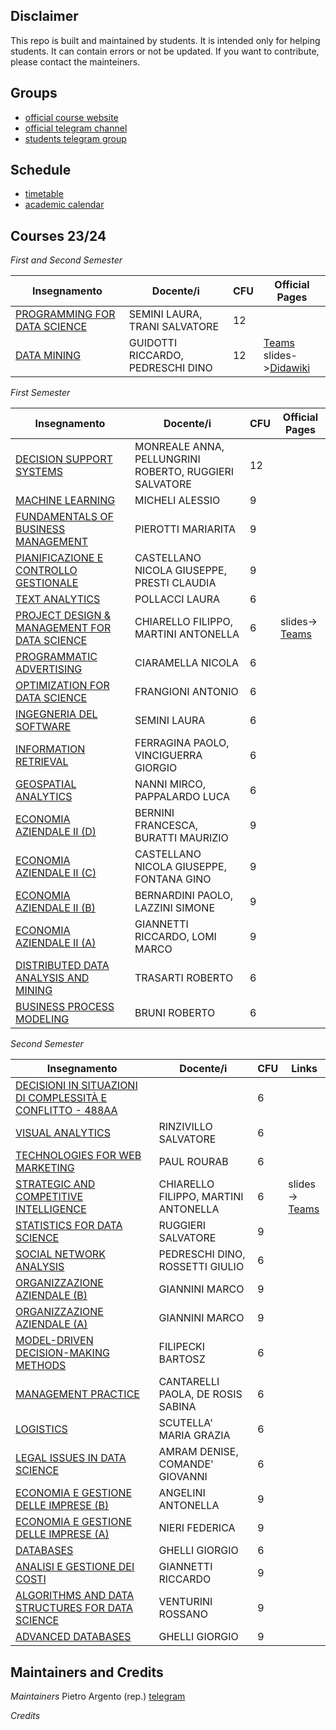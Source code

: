 ## Disclaimer
This repo is built and maintained by students.
It is intended only for helping students.
It can contain errors or not be updated.
If you want to contribute, please contact the mainteiners.

## Groups
- [official course website](https://didattica.di.unipi.it/en/master-programme-in-data-science-and-business-informatics/)
- [official telegram channel](https://t.me/WDB_LM)
- [students telegram group](https://t.me/+NJwimxOrp-A0Mjdk)

## Schedule
- [timetable](https://didattica.di.unipi.it/en/master-programme-in-data-science-and-business-informatics/timetable-master-in-data-science-business-informatics/)
- [academic calendar](https://didattica.di.unipi.it/en/master-programme-in-data-science-and-business-informatics/academic-calendar-2023-2024/)

## Courses 23/24

*First and Second Semester*

| Insegnamento                                                                                                                     | Docente/i                         | CFU | Official Pages                                                                                                                                                                                                                                                                             |
| -------------------------------------------------------------------------------------------------------------------------------- | --------------------------------- | --- | ------------------------------------------------------------------------------------------------------------------------------------------------------------------------------------------------------------------------------------------------------------------------------------------ |
| [PROGRAMMING FOR DATA SCIENCE](https://esami.unipi.it/esami2/programma.php?noframe=1&c=61284&amp;aa=2023&amp;cid=361&amp;did=13) | SEMINI LAURA, TRANI SALVATORE     | 12  |                                                                                                                                                                                                                                                                                            |
| [DATA MINING](https://esami.unipi.it/esami2/programma.php?noframe=1&c=61280&amp;aa=2023&amp;cid=361&amp;did=13)                  | GUIDOTTI RICCARDO, PEDRESCHI DINO | 12  | [Teams](https://teams.microsoft.com/l/team/19%3A7uEgK_aekrBFuOsbREccAa-tfqeSwvfBemfK_lG6HA01%40thread.tacv2/conversations?groupId=84cc4fec-41fc-4208-a9d4-a02675216d22&tenantId=c7456b31-a220-47f5-be52-473828670aa1)<br>slides->[Didawiki](http://didawiki.di.unipi.it/doku.php/dm/start) |

*First Semester*

| Insegnamento                                                                                                                                         | Docente/i                                              | CFU | Official Pages                                                                                                                                                                                                                    |
| ---------------------------------------------------------------------------------------------------------------------------------------------------- | ------------------------------------------------------ | --- | --------------------------------------------------------------------------------------------------------------------------------------------------------------------------------------------------------------------------------- |
| [DECISION SUPPORT SYSTEMS](https://esami.unipi.it/esami2/programma.php?noframe=1&c=61299&amp;aa=2023&amp;cid=361&amp;did=13)                         | MONREALE ANNA, PELLUNGRINI ROBERTO, RUGGIERI SALVATORE | 12  |                                                                                                                                                                                                                                   |
| [MACHINE LEARNING](https://esami.unipi.it/esami2/programma.php?noframe=1&c=59050&amp;aa=2023&amp;cid=361&amp;did=13)                                 | MICHELI ALESSIO                                        | 9   |                                                                                                                                                                                                                                   |
| [FUNDAMENTALS OF BUSINESS MANAGEMENT](https://esami.unipi.it/esami2/programma.php?noframe=1&c=61296&amp;aa=2023&amp;cid=361&amp;did=13)              | PIEROTTI MARIARITA                                     | 9   |                                                                                                                                                                                                                                   |
| [PIANIFICAZIONE E CONTROLLO GESTIONALE](https://esami.unipi.it/esami2/programma.php?noframe=1&c=58758&amp;aa=2023&amp;cid=361&amp;did=13)            | CASTELLANO NICOLA GIUSEPPE, PRESTI CLAUDIA             | 9   |                                                                                                                                                                                                                                   |
| [TEXT ANALYTICS](https://esami.unipi.it/esami2/programma.php?noframe=1&c=61287&amp;aa=2023&amp;cid=361&amp;did=13)                                   | POLLACCI LAURA                                         | 6   |                                                                                                                                                                                                                                   |
| [PROJECT DESIGN &amp; MANAGEMENT FOR DATA SCIENCE](https://esami.unipi.it/esami2/programma.php?noframe=1&c=61292&amp;aa=2023&amp;cid=361&amp;did=13) | CHIARELLO FILIPPO, MARTINI ANTONELLA                   | 6   | slides-><br>[Teams](https://teams.microsoft.com/l/team/19%3A4qjAgIC-aIPSZAG1jmcWp3_JKKaTpT8npROEYl8XK9w1%40thread.tacv2/conversations?groupId=c7ad3584-ec85-448d-8c52-65e659714dc1&tenantId=c7456b31-a220-47f5-be52-473828670aa1) |
| [PROGRAMMATIC ADVERTISING](https://esami.unipi.it/esami2/programma.php?noframe=1&c=61283&amp;aa=2023&amp;cid=361&amp;did=13)                         | CIARAMELLA NICOLA                                      | 6   |                                                                                                                                                                                                                                   |
| [OPTIMIZATION FOR DATA SCIENCE](https://esami.unipi.it/esami2/programma.php?noframe=1&c=61298&amp;aa=2023&amp;cid=361&amp;did=13)                    | FRANGIONI ANTONIO                                      | 6   |                                                                                                                                                                                                                                   |
| [INGEGNERIA DEL SOFTWARE](https://esami.unipi.it/esami2/programma.php?noframe=1&c=59793&amp;aa=2023&amp;cid=361&amp;did=13)                          | SEMINI LAURA                                           | 6   |                                                                                                                                                                                                                                   |
| [INFORMATION RETRIEVAL](https://esami.unipi.it/esami2/programma.php?noframe=1&c=59036&amp;aa=2023&amp;cid=361&amp;did=13)                            | FERRAGINA PAOLO, VINCIGUERRA GIORGIO                   | 6   |                                                                                                                                                                                                                                   |
| [GEOSPATIAL ANALYTICS](https://esami.unipi.it/esami2/programma.php?noframe=1&c=61297&amp;aa=2023&amp;cid=361&amp;did=13)                             | NANNI MIRCO, PAPPALARDO LUCA                           | 6   |                                                                                                                                                                                                                                   |
| [ECONOMIA AZIENDALE II (D)](https://esami.unipi.it/esami2/programma.php?noframe=1&c=57610&amp;aa=2023&amp;cid=361&amp;did=13)                        | BERNINI FRANCESCA, BURATTI MAURIZIO                    | 9   |                                                                                                                                                                                                                                   |
| [ECONOMIA AZIENDALE II (C)](https://esami.unipi.it/esami2/programma.php?noframe=1&c=57600&amp;aa=2023&amp;cid=361&amp;did=13)                        | CASTELLANO NICOLA GIUSEPPE, FONTANA GINO               | 9   |                                                                                                                                                                                                                                   |
| [ECONOMIA AZIENDALE II (B)](https://esami.unipi.it/esami2/programma.php?noframe=1&c=57526&amp;aa=2023&amp;cid=361&amp;did=13)                        | BERNARDINI PAOLO, LAZZINI SIMONE                       | 9   |                                                                                                                                                                                                                                   |
| [ECONOMIA AZIENDALE II (A)](https://esami.unipi.it/esami2/programma.php?noframe=1&c=57361&amp;aa=2023&amp;cid=361&amp;did=13)                        | GIANNETTI RICCARDO, LOMI MARCO                         | 9   |                                                                                                                                                                                                                                   |
| [DISTRIBUTED DATA ANALYSIS AND MINING](https://esami.unipi.it/esami2/programma.php?noframe=1&c=61289&amp;aa=2023&amp;cid=361&amp;did=13)             | TRASARTI ROBERTO                                       | 6   |                                                                                                                                                                                                                                   |
| [BUSINESS PROCESS MODELING](https://esami.unipi.it/esami2/programma.php?noframe=1&c=60312&amp;aa=2023&amp;cid=361&amp;did=13)                        | BRUNI ROBERTO                                          | 6   |                                                                                                                                                                                                                                   |


*Second Semester*

| Insegnamento                                                                                                                                                   | Docente/i                            | CFU | Links                                                                                                                                                                                                                             |
| -------------------------------------------------------------------------------------------------------------------------------------------------------------- | ------------------------------------ | --- | --------------------------------------------------------------------------------------------------------------------------------------------------------------------------------------------------------------------------------- |
| [DECISIONI IN SITUAZIONI DI COMPLESSITÀ E CONFLITTO - 488AA](https://esami.unipi.it/esami2/programma.php?noframe=1&c=59233&amp;aa=2023&amp;cid=361&amp;did=13) |                                      | 6   |                                                                                                                                                                                                                                   |
| [VISUAL ANALYTICS](https://esami.unipi.it/esami2/programma.php?noframe=1&c=61282&amp;aa=2023&amp;cid=361&amp;did=13)                                           | RINZIVILLO SALVATORE                 | 6   |                                                                                                                                                                                                                                   |
| [TECHNOLOGIES FOR WEB MARKETING](https://esami.unipi.it/esami2/programma.php?noframe=1&c=61281&amp;aa=2023&amp;cid=361&amp;did=13)                             | PAUL ROURAB                          | 6   |                                                                                                                                                                                                                                   |
| [STRATEGIC AND COMPETITIVE INTELLIGENCE](https://esami.unipi.it/esami2/programma.php?noframe=1&c=61288&amp;aa=2023&amp;cid=361&amp;did=13)                     | CHIARELLO FILIPPO, MARTINI ANTONELLA | 6   | slides-><br>[Teams](https://teams.microsoft.com/l/team/19%3A6ilKsf7wUnc4XgzWLi5fv2nsWuPAb0f9gzv237HZ1H01%40thread.tacv2/conversations?groupId=45b6719a-2f0d-4d1c-9b1f-744cd5154a22&tenantId=c7456b31-a220-47f5-be52-473828670aa1) |
| [STATISTICS FOR DATA SCIENCE](https://esami.unipi.it/esami2/programma.php?noframe=1&c=61293&amp;aa=2023&amp;cid=361&amp;did=13)                                | RUGGIERI SALVATORE                   | 9   |                                                                                                                                                                                                                                   |
| [SOCIAL NETWORK ANALYSIS](https://esami.unipi.it/esami2/programma.php?noframe=1&c=61286&amp;aa=2023&amp;cid=361&amp;did=13)                                    | PEDRESCHI DINO, ROSSETTI GIULIO      | 6   |                                                                                                                                                                                                                                   |
| [ORGANIZZAZIONE AZIENDALE (B)](https://esami.unipi.it/esami2/programma.php?noframe=1&c=57532&amp;aa=2023&amp;cid=361&amp;did=13)                               | GIANNINI MARCO                       | 9   |                                                                                                                                                                                                                                   |
| [ORGANIZZAZIONE AZIENDALE (A)](https://esami.unipi.it/esami2/programma.php?noframe=1&c=57367&amp;aa=2023&amp;cid=361&amp;did=13)                               | GIANNINI MARCO                       | 9   |                                                                                                                                                                                                                                   |
| [MODEL-DRIVEN DECISION-MAKING METHODS](https://esami.unipi.it/esami2/programma.php?noframe=1&c=61285&amp;aa=2023&amp;cid=361&amp;did=13)                       | FILIPECKI BARTOSZ                    | 6   |                                                                                                                                                                                                                                   |
| [MANAGEMENT PRACTICE](https://esami.unipi.it/esami2/programma.php?noframe=1&c=61294&amp;aa=2023&amp;cid=361&amp;did=13)                                        | CANTARELLI PAOLA, DE ROSIS SABINA    | 6   |                                                                                                                                                                                                                                   |
| [LOGISTICS](https://esami.unipi.it/esami2/programma.php?noframe=1&c=61279&amp;aa=2023&amp;cid=361&amp;did=13)                                                  | SCUTELLA' MARIA GRAZIA               | 6   |                                                                                                                                                                                                                                   |
| [LEGAL ISSUES IN DATA SCIENCE](https://esami.unipi.it/esami2/programma.php?noframe=1&c=61290&amp;aa=2023&amp;cid=361&amp;did=13)                               | AMRAM DENISE, COMANDE' GIOVANNI      | 6   |                                                                                                                                                                                                                                   |
| [ECONOMIA E GESTIONE DELLE IMPRESE (B)](https://esami.unipi.it/esami2/programma.php?noframe=1&c=57527&amp;aa=2023&amp;cid=361&amp;did=13)                      | ANGELINI ANTONELLA                   | 9   |                                                                                                                                                                                                                                   |
| [ECONOMIA E GESTIONE DELLE IMPRESE (A)](https://esami.unipi.it/esami2/programma.php?noframe=1&c=57362&amp;aa=2023&amp;cid=361&amp;did=13)                      | NIERI FEDERICA                       | 9   |                                                                                                                                                                                                                                   |
| [DATABASES](https://esami.unipi.it/esami2/programma.php?noframe=1&c=61295&amp;aa=2023&amp;cid=361&amp;did=13)                                                  | GHELLI GIORGIO                       | 6   |                                                                                                                                                                                                                                   |
| [ANALISI E GESTIONE DEI COSTI](https://esami.unipi.it/esami2/programma.php?noframe=1&c=58760&amp;aa=2023&amp;cid=361&amp;did=13)                               | GIANNETTI RICCARDO                   | 9   |                                                                                                                                                                                                                                   |
| [ALGORITHMS AND DATA STRUCTURES FOR DATA SCIENCE](https://esami.unipi.it/esami2/programma.php?noframe=1&c=61291&amp;aa=2023&amp;cid=361&amp;did=13)            | VENTURINI ROSSANO                    | 9   |                                                                                                                                                                                                                                   |
| [ADVANCED DATABASES](https://esami.unipi.it/esami2/programma.php?noframe=1&c=59046&amp;aa=2023&amp;cid=361&amp;did=13)                                         | GHELLI GIORGIO                       | 9   |                                                                                                                                                                                                                                   |





## Maintainers and Credits
*Maintainers*
Pietro Argento (rep.) [telegram](https://t.me/pietroargento)

*Credits*
